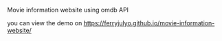 Movie information website using omdb API

you can view the demo on https://ferryjulyo.github.io/movie-information-website/
